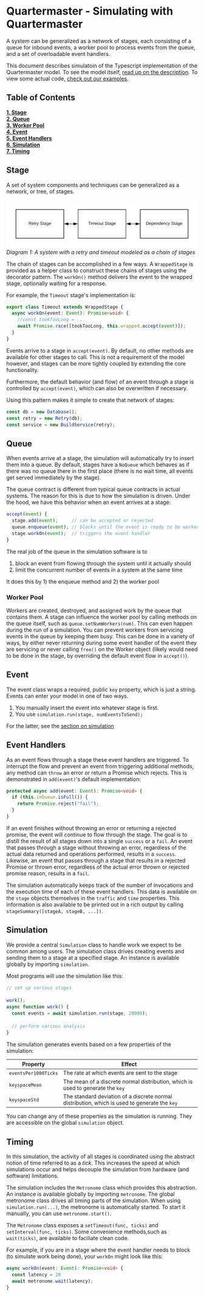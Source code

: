 # Quartermaster - Simulating with Quartermaster

A system can be generalized as a network of stages, each consisting of a queue for inbound events, a worker pool to process events from the queue, and a set of overloadable event handlers.

This document describes simulatoin of the Typescript implementation of the Quartermaster model. To see the model itself, [read up on the description](model.md). To view some actual code, [check out our examples](examples.md).

## Table of Contents

**[1. Stage](#Stage)** \
**[2. Queue](#Queue)** \
**[3. Worker Pool](#Worker-Pool)** \
**[4. Event](#Event)** \
**[5. Event Handlers](#Event-Handlers)** \
**[6. Simulation](#Simulation)** \
**[7. Timing](#Timing)**

## Stage

A set of system components and techniques can be generalized as a network, or tree, of stages.

![Chain of Stages](./img/retry-timeout-dependency.png)
_Diagram 1: A system with a retry and timeout modeled as a chain of stages_

The chain of stages can be accomplished in a few ways. A `WrappedStage` is provided as a helper class to construct these chains of stages using the decorator pattern. The `workOn()` method delivers the event to the wrapped stage, optionally waiting for a response.

For example, the `Timeout` stage's implementation is:

```typescript
export class Timeout extends WrappedStage {
  async workOn(event: Event): Promise<void> {
    //const tookTooLong = ...
    await Promise.race([tookTooLong, this.wrapped.accept(event)]);
  }
}
```

Events arrive to a stage in `accept(event)`. By default, no other methods are available for other stages to call. This is not a requirement of the model however, and stages can be more tightly coupled by extending the core functionality.

Furthermore, the default behavior (and flow) of an event through a stage is controlled by `accept(event)`, which can also be overwritten if necessary.

Using this pattern makes it simple to create that network of stages:

```typescript
const db = new Database();
const retry = new Retry(db);
const service = new BuildService(retry);
```

## Queue

When events arrive at a stage, the simulation will automatically try to insert them into a queue. By default, stages have a `NoQueue` which behaves as if there was no queue there in the first place (there is no wait time, all events get served immediately by the stage).

The queue contract is different from typical queue contracts in actual systems. The reason for this is due to how the simulation is driven. Under the hood, we have this behavior when an event arrives at a stage:

```typescript
accept(event) {
  stage.add(event);     // can be accepted or rejected
  queue.enqueue(event); // blocks until the event is ready to be worked on
  stage.workOn(event);  // triggers the event handler
}
```

The real job of the queue in the simulation software is to

1. block an event from flowing through the system until it actually should
2. limit the concurrent number of events in a system at the same time

It does this by 1) the enqueue method and 2) the worker pool

### Worker Pool

Workers are created, destroyed, and assigned work by the queue that contains them. A stage can influence the worker pool by calling methods on the queue itself, such as `queue.setNumWorkers(num)`. This can even happen during the run of a simulation. You can prevent workers from servicing events in the queue by keeping them busy. This can be done in a variety of ways, by either never returning during some event handler of the event they are servicing or never calling `free()` on the Worker object (likely would need to be done in the stage, by overriding the default event flow in `accept()`).

## Event

The event class wraps a required, public `key` property, which is just a string. Events can enter your model in one of two ways.

1. You manually insert the event into whatever stage is first.
2. You use `simulation.run(stage, numEventsToSend);`

For the latter, see the [section on simulation](#Simulation)

## Event Handlers

As an event flows through a stage these event handlers are triggered. To interrupt the flow and prevent an event from triggering additional methods, any method can `throw` an error or return a Promise which rejects. This is demonstrated in `add(event)`'s default implementation:

```typescript
protected async add(event: Event): Promise<void> {
  if (this.inQueue.isFull()) {
    return Promise.reject("fail");
  }
}
```

If an event finishes without throwing an error or returning a rejected promise, the event will continue to flow through the stage. The goal is to distill the result of all stages down into a single `success` or a `fail`. An event that passes through a stage without throwing an error, regardless of the actual data returned and operations performed, results in a `success`. Likewise, an event that passes through a stage that results in a rejected Promise or thrown error, regardless of the actual error thrown or rejected promise reason, results in a `fail`.

The simulation automatically keeps track of the number of invocations and the execution time of each of these event handlers. This data is available on the `stage` objects themselves in the `traffic` and `time` properties. This information is also available to be printed out in a rich output by calling `stageSummary([stageA, stageB, ...])`.

## Simulation

We provide a central `Simulation` class to handle work we expect to be common among users. The simulation class drives creating events and sending them to a stage at a specified stage. An instance is available globally by importing `simulation`.

Most programs will use the simulation like this:

```typescript
// set up various stages

work();
async function work() {
  const events = await simulation.run(stage, 20000);

  // perform various analysis
}
```

The simulation generates events based on a few properties of the simulation:

| Property             | Effect                                                                                        |
| -------------------- | --------------------------------------------------------------------------------------------- |
| `eventsPer1000Ticks` | The rate at which events are sent to the stage                                                |
| `keyspaceMean`       | The mean of a discrete normal distribution, which is used to generate the `key`               |
| `keyspaceStd`        | The standard deviation of a discrete normal distribution, which is used to generate the `key` |

You can change any of these properties as the simulation is running. They are accessible on the global `simulation` object.

## Timing

In this simulation, the activity of all stages is coordinated using the abstract notion of time referred to as a _tick_. This increases the speed at which simulations occur and helps decouple the simulation from hardware (and software) limitations.

The simulation includes the `Metronome` class which provides this abstraction. An instance is available globally by importing `metronome`. The global metronome class drives all timing parts of the simulation. When using `simulation.run(...)`, the metronome is automatically started. To start it manually, you can use `metronome.start()`.

The `Metronome` class exposes a `setTimeout(func, ticks)` and `setInterval(func, ticks)`. Some convenience methods,such as `wait(ticks)`, are available to faciliate clean code.

For example, if you are in a stage where the event handler needs to block (to simulate work being done), your `workOn` might look like this:

```typescript
async workOn(event: Event): Promise<void> {
  const latency = 20
  await metronome.wait(latency);
}
```

